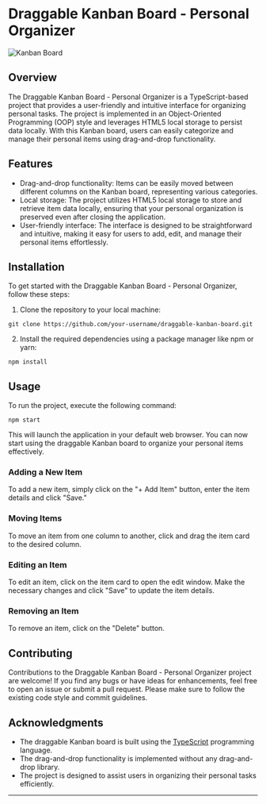 # Draggable Kanban Board - Personal Organizer

![Kanban Board](https://github.com/bb2882/DraggableKanbanBoard/assets/70382872/dc0b52f4-cf36-4fa3-8e88-7d61c5db3100)

## Overview

The Draggable Kanban Board - Personal Organizer is a TypeScript-based project that provides a user-friendly and intuitive interface for organizing personal tasks. The project is implemented in an Object-Oriented Programming (OOP) style and leverages HTML5 local storage to persist data locally. With this Kanban board, users can easily categorize and manage their personal items using drag-and-drop functionality.

## Features

- Drag-and-drop functionality: Items can be easily moved between different columns on the Kanban board, representing various categories.
- Local storage: The project utilizes HTML5 local storage to store and retrieve item data locally, ensuring that your personal organization is preserved even after closing the application.
- User-friendly interface: The interface is designed to be straightforward and intuitive, making it easy for users to add, edit, and manage their personal items effortlessly.

## Installation

To get started with the Draggable Kanban Board - Personal Organizer, follow these steps:

1. Clone the repository to your local machine:

```
git clone https://github.com/your-username/draggable-kanban-board.git
```

2. Install the required dependencies using a package manager like npm or yarn:

```
npm install
```

## Usage

To run the project, execute the following command:

```
npm start
```

This will launch the application in your default web browser. You can now start using the draggable Kanban board to organize your personal items effectively.

### Adding a New Item

To add a new item, simply click on the "+ Add Item" button, enter the item details and click "Save."

### Moving Items

To move an item from one column to another, click and drag the item card to the desired column.

### Editing an Item

To edit an item, click on the item card to open the edit window. Make the necessary changes and click "Save" to update the item details.

### Removing an Item

To remove an item, click on the "Delete" button.

## Contributing

Contributions to the Draggable Kanban Board - Personal Organizer project are welcome! If you find any bugs or have ideas for enhancements, feel free to open an issue or submit a pull request. Please make sure to follow the existing code style and commit guidelines.

## Acknowledgments

- The draggable Kanban board is built using the [TypeScript](https://www.typescriptlang.org/) programming language.
- The drag-and-drop functionality is implemented without any drag-and-drop library.
- The project is designed to assist users in organizing their personal tasks efficiently.

---
